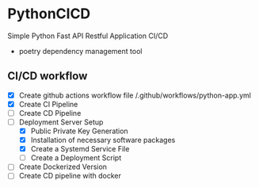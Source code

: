 # PythonCICD
Simple Python Fast API Restful Application CI/CD 
- poetry dependency management tool

## CI/CD workflow
- [x] Create github actions workflow file /.github/workflows/python-app.yml
- [x] Create CI Pipeline
- [ ] Create CD Pipeline
- [ ] Deployment Server Setup
  - [x] Public Private Key Generation
  - [x] Installation of necessary software packages
  - [x] Create a Systemd Service File
  - [ ] Create a Deployment Script

- [ ] Create Dockerized Version
- [ ] Create CD pipeline with docker